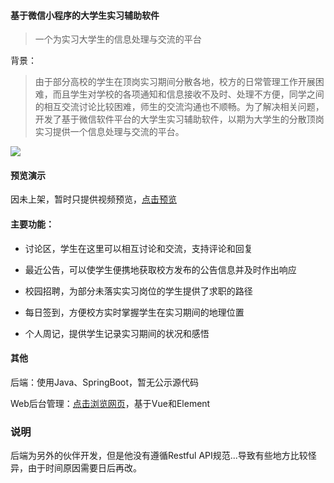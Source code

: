 #### 基于微信小程序的大学生实习辅助软件

> 一个为实习大学生的信息处理与交流的平台

背景：

> 由于部分高校的学生在顶岗实习期间分散各地，校方的日常管理工作开展困难，而且学生对学校的各项通知和信息接收不及时、处理不方便，同学之间的相互交流讨论比较困难，师生的交流沟通也不顺畅。为了解决相关问题，开发了基于微信软件平台的大学生实习辅助软件，以期为大学生的分散顶岗实习提供一个信息处理与交流的平台。

![](https://recomi.site/files/images/20200519_135321.jpg)

#### 预览演示

因未上架，暂时只提供视频预览，[点击预览](https://recomi.site/files/videos/Screenrecorder-2020-05-14-18-34-59-228-720p.mp4)

#### 主要功能：

- 讨论区，学生在这里可以相互讨论和交流，支持评论和回复

- 最近公告，可以使学生便携地获取校方发布的公告信息并及时作出响应

- 校园招聘，为部分未落实实习岗位的学生提供了求职的路径

- 每日签到，方便校方实时掌握学生在实习期间的地理位置

- 个人周记，提供学生记录实习期间的状况和感悟

#### 其他

后端：使用Java、SpringBoot，暂无公示源代码

Web后台管理：[点击浏览网页](https://recomi.site/files/works/Internship-assistant-backstage/#/login)，基于Vue和Element

### 说明

后端为另外的伙伴开发，但是他没有遵循Restful API规范...导致有些地方比较怪异，由于时间原因需要日后再改。
